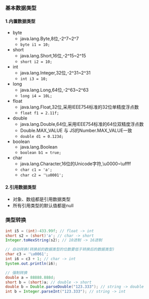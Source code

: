 ### 基本数据类型

#### 1.内置数据类型
- byte
  - java.lang.Byte,8位,-2^7~2^7
  - `byte i1 = 10;`
- short
  - java.lang.Short,16位,-2^15~2^15
  - `short i2 = 10;`
- int
  - java.lang.Integer,32位,-2^31~2^31
  - `int i3 = 10;`
- long
  - java.lang.Long,64位,-2^63~2^63
  - `long i4 = 10L;`
- float
  - java.lang.Float,32位,采用IEEE754标准的32位单精度浮点数
  - `float f1 = 2.11f;`
- double
  - java.lang.Double,64位,采用IEEE754标准的64位双精度浮点数
  - Double.MAX_VALUE 与 JS的Number.MAX_VALUE一致
  - `double d1 = 0.123d;`
- boolean
  - java.lang.Boolean
  - `boolean b1 = true;`
- char
  - java.lang.Character,16位的Unicode字符,\u0000~\uffff
  - `char c1 = 'a';`
  - `char c2 = '\u0001';`

#### 2.引用数据类型
- 对象、数组都是引用数据类型
- 所有引用类型的默认值都是null

### 类型转换

```java
int i5 = (int)-433.99f; // float -> int
short s2 = (short)'a'; // char -> short
Integer.toHexString(s2); // 10进制 -> 16进制

// 自动转换(转换前的数据类型的位数要低于转换后的数据类型)
char c3 = '\u0061';
int i6 = c3 + 1; // char -> int
System.out.println(i6);

// 强制转换
double a = 88888.888d;
short b = (short)a; // double -> short
double b = Double.parseDouble("123.333"); // string -> double
int b = Integer.parseInt("123.333"); // string -> int
```